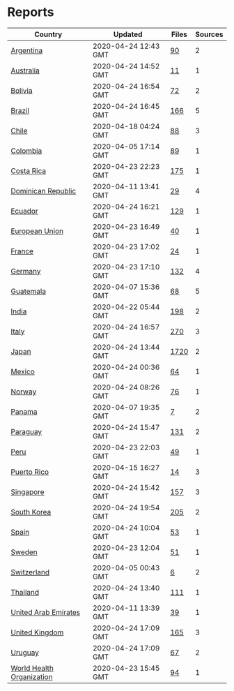 # Reports

| Country | Updated | Files | Sources |
| --- | --- | --- | --- |
| [Argentina](ar/README.md) | 2020-04-24 12:43 GMT | [90](ar/README.md) | 2 |
| [Australia](au/README.md) | 2020-04-24 14:52 GMT | [11](au/README.md) | 1 |
| [Bolivia](bo/README.md) | 2020-04-24 16:54 GMT | [72](bo/README.md) | 2 |
| [Brazil](br/README.md) | 2020-04-24 16:45 GMT | [166](br/README.md) | 5 |
| [Chile](cl/README.md) | 2020-04-18 04:24 GMT | [88](cl/README.md) | 3 |
| [Colombia](co/README.md) | 2020-04-05 17:14 GMT | [89](co/README.md) | 1 |
| [Costa Rica](cr/README.md) | 2020-04-23 22:23 GMT | [175](cr/README.md) | 1 |
| [Dominican Republic](do/README.md) | 2020-04-11 13:41 GMT | [29](do/README.md) | 4 |
| [Ecuador](ec/README.md) | 2020-04-24 16:21 GMT | [129](ec/README.md) | 1 |
| [European Union](eu/README.md) | 2020-04-23 16:49 GMT | [40](eu/README.md) | 1 |
| [France](fr/README.md) | 2020-04-23 17:02 GMT | [24](fr/README.md) | 1 |
| [Germany](de/README.md) | 2020-04-23 17:10 GMT | [132](de/README.md) | 4 |
| [Guatemala](gt/README.md) | 2020-04-07 15:36 GMT | [68](gt/README.md) | 5 |
| [India](in/README.md) | 2020-04-22 05:44 GMT | [198](in/README.md) | 2 |
| [Italy](it/README.md) | 2020-04-24 16:57 GMT | [270](it/README.md) | 3 |
| [Japan](jp/README.md) | 2020-04-24 13:44 GMT | [1720](jp/README.md) | 2 |
| [Mexico](mx/README.md) | 2020-04-24 00:36 GMT | [64](mx/README.md) | 1 |
| [Norway](no/README.md) | 2020-04-24 08:26 GMT | [76](no/README.md) | 1 |
| [Panama](pa/README.md) | 2020-04-07 19:35 GMT | [7](pa/README.md) | 2 |
| [Paraguay](py/README.md) | 2020-04-24 15:47 GMT | [131](py/README.md) | 2 |
| [Peru](pe/README.md) | 2020-04-23 22:03 GMT | [49](pe/README.md) | 1 |
| [Puerto Rico](pr/README.md) | 2020-04-15 16:27 GMT | [14](pr/README.md) | 3 |
| [Singapore](sg/README.md) | 2020-04-24 15:42 GMT | [157](sg/README.md) | 3 |
| [South Korea](kr/README.md) | 2020-04-24 19:54 GMT | [205](kr/README.md) | 2 |
| [Spain](es/README.md) | 2020-04-24 10:04 GMT | [53](es/README.md) | 1 |
| [Sweden](se/README.md) | 2020-04-23 12:04 GMT | [51](se/README.md) | 1 |
| [Switzerland](ch/README.md) | 2020-04-05 00:43 GMT | [6](ch/README.md) | 2 |
| [Thailand](th/README.md) | 2020-04-24 13:40 GMT | [111](th/README.md) | 1 |
| [United Arab Emirates](ae/README.md) | 2020-04-11 13:39 GMT | [39](ae/README.md) | 1 |
| [United Kingdom](uk/README.md) | 2020-04-24 17:09 GMT | [165](uk/README.md) | 3 |
| [Uruguay](uy/README.md) | 2020-04-24 17:09 GMT | [67](uy/README.md) | 2 |
| [World Health Organization](who/README.md) | 2020-04-23 15:45 GMT | [94](who/README.md) | 1 |

